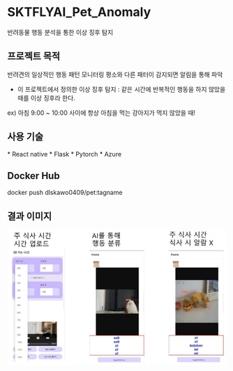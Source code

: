 # SKTFLYAI_Pet_Anomaly
반려동물 행동 분석을 통한 이상 징후 탐지
<H2> 프로젝트 목적 </H2>

반려견의 일상적인 행동 패턴 모니터링
평소와 다른 패터이 감지되면 알림을 통해 파악 

* 이 프로젝트에서 정의한 이상 징후 탐지 : 같은 시간에 반복적인 행동을 하지 않았을 때를 이상 징후라 한다.
  
ex) 아침 9:00 ~ 10:00 사이에 항상 아침을 먹는 강아지가 먹지 않았을 때!

<H2> 사용 기술 </H2>
* React native
* Flask
* Pytorch
* Azure

<H2> Docker Hub </H2>

docker push dlskawo0409/pet:tagname

<H2> 결과 이미지 </H2>
<img src="image/petImage1.JPG">
